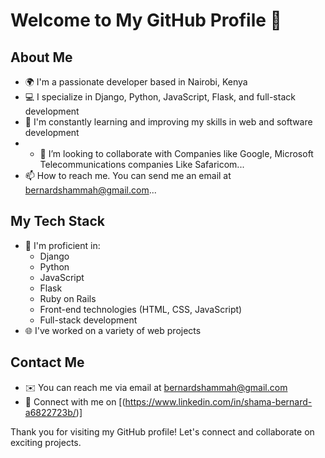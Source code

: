 # Welcome to My GitHub Profile 👋

## About Me
 
- 🌍 I'm a passionate developer based in Nairobi, Kenya
- 💻 I specialize in Django, Python, JavaScript, Flask, and full-stack development
- 🌱 I'm constantly learning and improving my skills in web and software development
- - 💞️ I’m looking to collaborate with Companies like Google, Microsoft Telecommunications companies Like Safaricom...
- 📫 How to reach me. You can send me an email at bernardshammah@gmail.com...

## My Tech Stack

- 💼 I'm proficient in:
  - Django
  - Python
  - JavaScript
  - Flask
  - Ruby on Rails
  - Front-end technologies (HTML, CSS, JavaScript)
  - Full-stack development
- 🌐 I've worked on a variety of web projects
 

## Contact Me

- ✉️ You can reach me via email at bernardshammah@gmail.com
- 💬 Connect with me on [(https://www.linkedin.com/in/shama-bernard-a6822723b/)]


Thank you for visiting my GitHub profile! Let's connect and collaborate on exciting projects.



<!---
ShamcyBens/ShamcyBens is a ✨ special ✨ repository because its `README.md` (this file) appears on your GitHub profile.
You can click the Preview link to take a look at your changes.
--->
